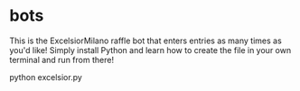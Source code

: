 # bots
This is the ExcelsiorMilano raffle bot that enters entries as many times as you'd like!
Simply install Python and learn how to create the file in your own terminal and run from
there!

python excelsior.py
